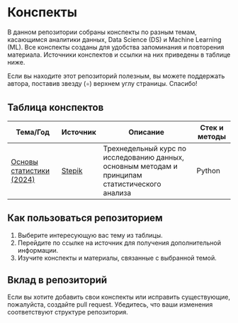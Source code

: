# Конспекты

В данном репозитории собраны конспекты по разным темам, касающимся аналитики данных, Data Science (DS) и Machine Learning (ML). Все конспекты созданы для удобства запоминания и повторения материала. Источники конспектов и ссылки на них приведены в таблице ниже.

Если вы находите этот репозиторий полезным, вы можете поддержать автора, поставив звезду (`⭐️`) верхнем углу страницы. Спасибо!

## Таблица конспектов

| Тема/Год               | Источник                                      | Описание                                                                 | Стек и методы |
|------------------------|-----------------------------------------------|-------------------------------------------------------------------------|---------------|
| [Основы статистики (2024)](https://github.com/olbecute/data-science-notes/blob/main/%D0%9E%D1%81%D0%BD%D0%BE%D0%B2%D1%8B%20%D1%81%D1%82%D0%B0%D1%82%D0%B8%D1%81%D1%82%D0%B8%D0%BA%D0%B8%20Stepik.ipynb) | [Stepik](https://stepik.org/course/76/syllabus) | Трехнедельный курс по исследованию данных, основным методам и принципам статистического анализа | Python        |

## Как пользоваться репозиторием

1. Выберите интересующую вас тему из таблицы.
2. Перейдите по ссылке на источник для получения дополнительной информации.
3. Изучите конспекты и материалы, связанные с выбранной темой.

## Вклад в репозиторий

Если вы хотите добавить свои конспекты или исправить существующие, пожалуйста, создайте pull request. Убедитесь, что ваши изменения соответствуют структуре репозитория.
